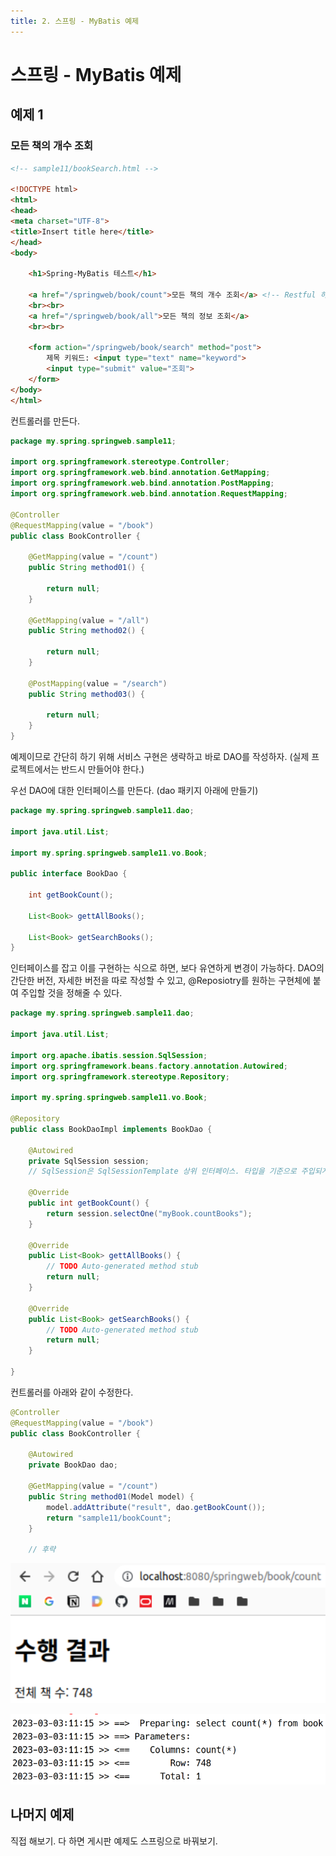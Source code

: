 ```yaml
---
title: 2. 스프링 - MyBatis 예제
---
```


# 스프링 - MyBatis 예제

## 예제 1

### 모든 책의 개수 조회
```html
<!-- sample11/bookSearch.html -->

<!DOCTYPE html>
<html>
<head>
<meta charset="UTF-8">
<title>Insert title here</title>
</head>
<body>

	<h1>Spring-MyBatis 테스트</h1>
	
	<a href="/springweb/book/count">모든 책의 개수 조회</a> <!-- Restful 하지는 않음  -->
	<br><br>
	<a href="/springweb/book/all">모든 책의 정보 조회</a>
	<br><br>
	
	<form action="/springweb/book/search" method="post">
		제목 키워드: <input type="text" name="keyword">
		<input type="submit" value="조회">
	</form>
</body>
</html>
```

컨트롤러를 만든다.

```java
package my.spring.springweb.sample11;

import org.springframework.stereotype.Controller;
import org.springframework.web.bind.annotation.GetMapping;
import org.springframework.web.bind.annotation.PostMapping;
import org.springframework.web.bind.annotation.RequestMapping;

@Controller
@RequestMapping(value = "/book")
public class BookController {
	
	@GetMapping(value = "/count")
	public String method01() {
		
		return null;
	}
	
	@GetMapping(value = "/all")
	public String method02() {
		
		return null;
	}
	
	@PostMapping(value = "/search")
	public String method03() {
		
		return null;
	}
}

```

예제이므로 간단히 하기 위해 서비스 구현은 생략하고 바로 DAO를 작성하자. (실제 프로젝트에서는 반드시 만들어야 한다.)

우선 DAO에 대한 인터페이스를 만든다. (dao 패키지 아래에 만들기)

```java
package my.spring.springweb.sample11.dao;

import java.util.List;

import my.spring.springweb.sample11.vo.Book;

public interface BookDao {

	int getBookCount();
	
	List<Book> gettAllBooks();
	
	List<Book> getSearchBooks();
}
```

인터페이스를 잡고 이를 구현하는 식으로 하면, 보다 유연하게 변경이 가능하다. DAO의 간단한 버전, 자세한 버전을 따로 작성할 수 있고, @Reposiotry를 원하는 구현체에 붙여 주입할 것을 정해줄 수 있다.

```java
package my.spring.springweb.sample11.dao;

import java.util.List;

import org.apache.ibatis.session.SqlSession;
import org.springframework.beans.factory.annotation.Autowired;
import org.springframework.stereotype.Repository;

import my.spring.springweb.sample11.vo.Book;

@Repository
public class BookDaoImpl implements BookDao {

	@Autowired
	private SqlSession session;
	// SqlSession은 SqlSessionTemplate 상위 인터페이스. 타입을 기준으로 주입되게 됨.
	
	@Override
	public int getBookCount() {
		return session.selectOne("myBook.countBooks");
	}

	@Override
	public List<Book> gettAllBooks() {
		// TODO Auto-generated method stub
		return null;
	}

	@Override
	public List<Book> getSearchBooks() {
		// TODO Auto-generated method stub
		return null;
	}

}

```

컨트롤러를 아래와 같이 수정한다.

```java
@Controller
@RequestMapping(value = "/book")
public class BookController {
	
	@Autowired
	private BookDao dao;
	
	@GetMapping(value = "/count")
	public String method01(Model model) {
		model.addAttribute("result", dao.getBookCount());
		return "sample11/bookCount";
	}
	
    // 후략
```

![875cdde396f02a551227527b64fc1369.png](Assets/875cdde396f02a551227527b64fc1369.png)

![cb287f13fe4b185fcbdffbe5e5a7e94b.png](Assets/cb287f13fe4b185fcbdffbe5e5a7e94b.png)

## 나머지 예제

직접 해보기. 다 하면 게시판 예제도 스프링으로 바꿔보기.

